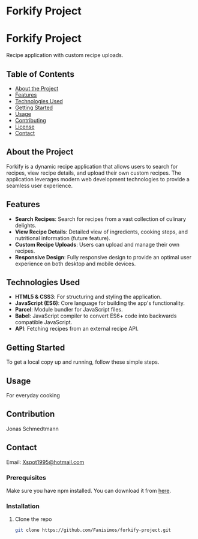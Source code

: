 # Forkify Project

# Forkify Project

Recipe application with custom recipe uploads.

## Table of Contents

- [About the Project](#about-the-project)
- [Features](#features)
- [Technologies Used](#technologies-used)
- [Getting Started](#getting-started)
- [Usage](#usage)
- [Contributing](#contributing)
- [License](#license)
- [Contact](#contact)

## About the Project

Forkify is a dynamic recipe application that allows users to search for recipes, view recipe details, and upload their own custom recipes. The application leverages modern web development technologies to provide a seamless user experience.

## Features

- **Search Recipes**: Search for recipes from a vast collection of culinary delights.
- **View Recipe Details**: Detailed view of ingredients, cooking steps, and nutritional information (future feature).
- **Custom Recipe Uploads**: Users can upload and manage their own recipes.
- **Responsive Design**: Fully responsive design to provide an optimal user experience on both desktop and mobile devices.

## Technologies Used

- **HTML5 & CSS3**: For structuring and styling the application.
- **JavaScript (ES6)**: Core language for building the app's functionality.
- **Parcel**: Module bundler for JavaScript files.
- **Babel**: JavaScript compiler to convert ES6+ code into backwards compatible JavaScript.
- **API**: Fetching recipes from an external recipe API.

## Getting Started

To get a local copy up and running, follow these simple steps.

## Usage

For everyday cooking

## Contribution

Jonas Schmedtmann

## Contact

Email: Xspot1995@hotmail.com

### Prerequisites

Make sure you have npm installed. You can download it from [here](https://nodejs.org/).

### Installation

1. Clone the repo
   ```sh
   git clone https://github.com/Fanisimos/forkify-project.git
   ```
